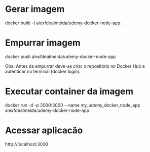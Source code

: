 # Gerar imagem
docker build -t alexfdealmeida/udemy-docker-node-app .

# Empurrar imagem
docker push alexfdealmeida/udemy-docker-node-app

Obs: Antes de empurrar deve-se criar o repositório no Docker Hub e autenticar no terminal (docker login).

# Executar container da imagem
docker run -d -p 3000:3000 --name my_udemy_docker_node_app alexfdealmeida/udemy-docker-node-app

# Acessar aplicacão
http://localhost:3000